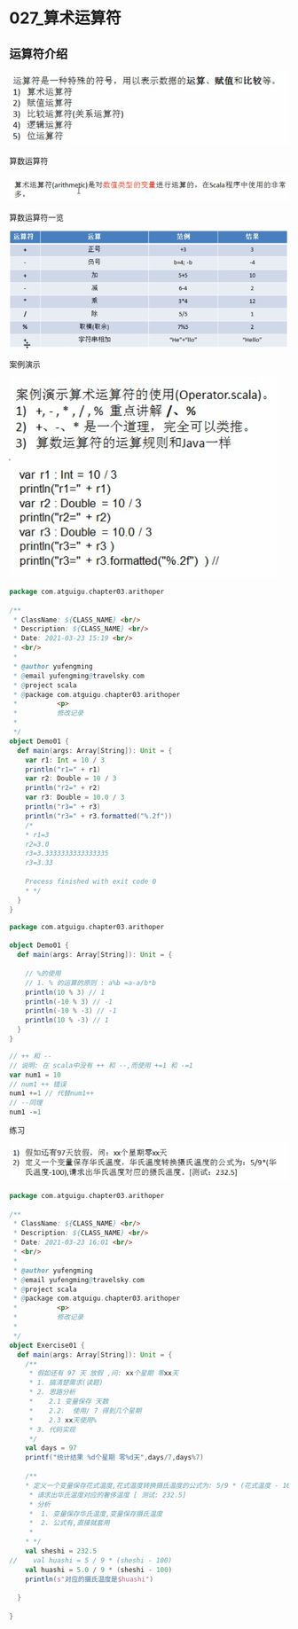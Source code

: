 # 027_算术运算符

## 运算符介绍

![image-20210323151715921](027_%E7%AE%97%E6%9C%AF%E8%BF%90%E7%AE%97%E7%AC%A6/image-20210323151715921.png)

算数运算符

![image-20210323151756319](027_%E7%AE%97%E6%9C%AF%E8%BF%90%E7%AE%97%E7%AC%A6/image-20210323151756319.png)

算数运算符一览

![image-20210323151815673](027_%E7%AE%97%E6%9C%AF%E8%BF%90%E7%AE%97%E7%AC%A6/image-20210323151815673.png)

案例演示

![image-20210323151836704](027_%E7%AE%97%E6%9C%AF%E8%BF%90%E7%AE%97%E7%AC%A6/image-20210323151836704.png)


```scala
package com.atguigu.chapter03.arithoper

/**
 * ClassName: ${CLASS_NAME} <br/>
 * Description: ${CLASS_NAME} <br/>
 * Date: 2021-03-23 15:19 <br/>
 * <br/>
 *
 * @author yufengming
 * @email yufengming@travelsky.com
 * @project scala
 * @package com.atguigu.chapter03.arithoper
 *          <p>
 *          修改记录
 *
 */
object Demo01 {
  def main(args: Array[String]): Unit = {
    var r1: Int = 10 / 3
    println("r1=" + r1)
    var r2: Double = 10 / 3
    println("r2=" + r2)
    var r3: Double = 10.0 / 3
    println("r3=" + r3)
    println("r3=" + r3.formatted("%.2f"))
    /*
    * r1=3
    r2=3.0
    r3=3.3333333333333335
    r3=3.33

    Process finished with exit code 0
    * */
  }
}
```





```scala
package com.atguigu.chapter03.arithoper

object Demo01 {
  def main(args: Array[String]): Unit = {

    // %的使用
    // 1. % 的运算的原则 : a%b =a-a/b*b
    println(10 % 3) // 1
    println(-10 % 3) // -1
    println(-10 % -3) // -1
    println(10 % -3) // 1
  }
}
```


```scala
// ++ 和 --
// 说明: 在 scala中没有 ++ 和 --,而使用 +=1 和 -=1
var num1 = 10
// num1 ++ 错误
num1 +=1 // 代替num1++
// --同理
num1 -=1
```

练习

![image-20210323153455300](027_%E7%AE%97%E6%9C%AF%E8%BF%90%E7%AE%97%E7%AC%A6/image-20210323153455300.png)

```scala
package com.atguigu.chapter03.arithoper

/**
 * ClassName: ${CLASS_NAME} <br/>
 * Description: ${CLASS_NAME} <br/>
 * Date: 2021-03-23 16:01 <br/>
 * <br/>
 *
 * @author yufengming
 * @email yufengming@travelsky.com
 * @project scala
 * @package com.atguigu.chapter03.arithoper
 *          <p>
 *          修改记录
 *
 */
object Exercise01 {
  def main(args: Array[String]): Unit = {
    /**
     * 假如还有 97 天 放假 ,问: xx个星期 零xx天
     * 1. 搞清楚需求(读题)
     * 2. 思路分析
     *    2.1 变量保存 天数
     *    2.2.  使用/ 7 得到几个星期
     *    2.3 xx天使用%
     * 3. 代码实现
     */
    val days = 97
    printf("统计结果 %d个星期 零%d天",days/7,days%7)

    /**
    * 定义一个变量保存花式温度,花式温度转换摄氏温度的公式为: 5/9 * (花式温度 - 100)
     * 请求出华氏温度对应的奢侈温度 [ 测试: 232.5]
     * 分析
     *  1. 变量保存华氏温度,变量保存摄氏温度
     *  2. 公式有,直接就套用
     *
    * */
    val sheshi = 232.5
//    val huashi = 5 / 9 * (sheshi - 100)
    val huashi = 5.0 / 9 * (sheshi - 100)
    println(s"对应的摄氏温度是$huashi")

  }

}
```